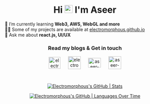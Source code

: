 <h1 align="center">Hi <img src="https://media.giphy.com/media/hvRJCLFzcasrR4ia7z/giphy.gif" width="25px"> I'm Aseer</h1>

🌱 I’m currently learning **Web3, AWS, WebGL and more** <br/>
👨‍💻 Some of my projects are available at [electromorphous.github.io](https://electromorphous.github.io/) <br/>
💬 Ask me about **react.js, UI/UX**

<h3 align="center">Read my blogs & Get in touch</h3>
<p align="center">
<a href="https://electroblog.hashnode.dev" target="blank" style={margin-right:20px;}><img align="center" src="https://cdn.hashnode.com/res/hashnode/image/upload/v1611902473383/CDyAuTy75.png?auto=compress" alt="electromorphous" height="37" width="37" /></a> &nbsp;&nbsp;&nbsp;&nbsp;
<a href="https://dev.to/electromorphous" target="blank"><img align="center" src="https://d2fltix0v2e0sb.cloudfront.net/dev-black.png" alt="electromorphous" height="40" width="40" /></a> &nbsp;&nbsp;&nbsp;&nbsp;
<a href="https://linkedin.com/in/aseer-uz-zaman" target="blank"><img align="center" src="https://raw.githubusercontent.com/rahuldkjain/github-profile-readme-generator/master/src/images/icons/Social/linked-in-alt.svg" alt="aseer-uz-zaman" height="30" width="40" /></a> &nbsp;&nbsp;&nbsp;&nbsp;
<a href="https://electromorphous.github.io/" target="blank"><img align="center" src="https://www.freepnglogos.com/uploads/logo-website-png/logo-website-website-logo-png-transparent-background-background-15.png" alt="aseer-uz-zaman" height="40" width="40" /></a>
</p>

<br/>

<div align="center">
  
[![Electromorphous's GitHub | Stats](https://stats.quine.sh/Electromorphous/github?theme=dark)](https://quine.sh?utm_source=widgets&utm_campaign=Electromorphous)

[![Electromorphous's GitHub | Languages Over Time](https://stats.quine.sh/Electromorphous/languages-over-time?theme=dark)](https://quine.sh?utm_source=widgets&utm_campaign=Electromorphous)

</div>
